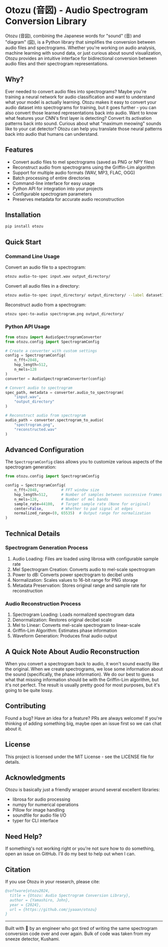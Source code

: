 # Otozu (音図) - Audio Spectrogram Conversion Library

Otozu (音図), combining the Japanese words for "sound" (音) and "diagram" (図), is a Python library that simplifies the conversion between audio files and spectrograms. Whether you're working on audio analysis, machine learning with sound data, or just curious about sound visualization, Otozu provides an intuitive interface for bidirectional conversion between audio files and their spectrogram representations.

## Why?

Ever needed to convert audio files into spectrograms? Maybe you're training a neural network for audio classification and want to understand what your model is actually learning. Otozu makes it easy to convert your audio dataset into spectrograms for training, but it goes further - you can also convert those learned representations back into audio. Want to know what features your CNN's first layer is detecting? Convert its activation patterns back into sound. Curious about what "maximum meowing" sounds like to your cat detector? Otozu can help you translate those neural patterns back into audio that humans can understand.

## Features

- Convert audio files to mel spectrograms (saved as PNG or NPY files)
- Reconstruct audio from spectrograms using the Griffin-Lim algorithm
- Support for multiple audio formats (WAV, MP3, FLAC, OGG)
- Batch processing of entire directories
- Command-line interface for easy usage
- Python API for integration into your projects
- Configurable spectrogram parameters
- Preserves metadata for accurate audio reconstruction

## Installation

```bash
pip install otozu
```

## Quick Start

### Command Line Usage

Convert an audio file to a spectrogram:

```bash
otozu audio-to-spec input.wav output_directory/
```

Convert all audio files in a directory:

```bash
otozu audio-to-spec input_directory/ output_directory/ --label dataset1
```

Reconstruct audio from a spectrogram:

```bash
otozu spec-to-audio spectrogram.png output_directory/
```

### Python API Usage

```python
from otozu import AudioSpectrogramConverter
from otozu.config import SpectrogramConfig

# Create a converter with custom settings
config = SpectrogramConfig(
    n_fft=2048,
    hop_length=512,
    n_mels=128
)
converter = AudioSpectrogramConverter(config)

# Convert audio to spectrogram
spec_path, metadata = converter.audio_to_spectrogram(
    "input.wav",
    "output_directory"
)

# Reconstruct audio from spectrogram
audio_path = converter.spectrogram_to_audio(
    "spectrogram.png",
    "reconstructed.wav"
)
```

## Advanced Configuration

The `SpectrogramConfig` class allows you to customize various aspects of the spectrogram generation:

```python
from otozu.config import SpectrogramConfig

config = SpectrogramConfig(
    n_fft=2048,          # FFT window size
    hop_length=512,      # Number of samples between successive frames
    n_mels=128,          # Number of mel bands
    sample_rate=44100,   # Target sample rate (None for original)
    center=False,        # Whether to pad signal at edges
    normalized_range=(0, 65535)  # Output range for normalization
)
```

## Technical Details

### Spectrogram Generation Process

1. Audio Loading: Files are loaded using librosa with configurable sample rate
2. Mel Spectrogram Creation: Converts audio to mel-scale spectrogram
3. Power to dB: Converts power spectrogram to decibel units
4. Normalization: Scales values to 16-bit range for PNG storage
5. Metadata Preservation: Stores original range and sample rate for reconstruction

### Audio Reconstruction Process

1. Spectrogram Loading: Loads normalized spectrogram data
2. Denormalization: Restores original decibel scale
3. Mel to Linear: Converts mel-scale spectrogram to linear-scale
4. Griffin-Lim Algorithm: Estimates phase information
5. Waveform Generation: Produces final audio output

## A Quick Note About Audio Reconstruction

When you convert a spectrogram back to audio, it won't sound exactly like the original. When we create spectrograms, we lose some information about the sound (specifically, the phase information). We do our best to guess what that missing information should be with the Griffin-Lim algorithm, but it's not perfect. The result is usually pretty good for most purposes, but it's going to be quite lossy.

## Contributing

Found a bug? Have an idea for a feature? PRs are always welcome! If you're thinking of adding something big, maybe open an issue first so we can chat about it.

## License

This project is licensed under the MIT License - see the LICENSE file for details.

## Acknowledgments

Otozu is basically just a friendly wrapper around several excellent libraries:

- librosa for audio processing
- numpy for numerical operations
- Pillow for image handling
- soundfile for audio file I/O
- typer for CLI interface

## Need Help?

If something's not working right or you're not sure how to do something, open an issue on GitHub. I'll do my best to help out when I can.

## Citation

If you use Otozu in your research, please cite:

```bibtex
@software{otozu2024,
  title = {Otozu: Audio Spectrogram Conversion Library},
  author = {Yamashiro, John},
  year = {2024},
  url = {https://github.com/jyaaan/otozu}
}
```

---

Built with 🎵 by an engineer who got tired of writing the same spectrogram conversion code over and over again. Bulk of code was taken from my sneeze detector, Kushami.
